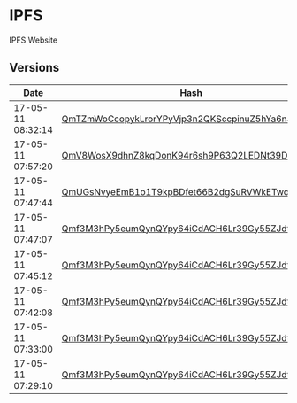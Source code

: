 # IPFS

IPFS Website

## Versions

| Date              | Hash                                                                                                                              |
| ----              | ----                                                                                                                              |
| 17-05-11 08:32:14 | [ QmTZmWoCcopykLrorYPyVjp3n2QKSccpinuZ5hYa6nJ2pR ]( https://gateway.ipfs.io/ipfs/QmTZmWoCcopykLrorYPyVjp3n2QKSccpinuZ5hYa6nJ2pR )
| 17-05-11 07:57:20 | [ QmV8WosX9dhnZ8kqDonK94r6sh9P63Q2LEDNt39DuLxHCi ]( https://gateway.ipfs.io/ipfs/QmV8WosX9dhnZ8kqDonK94r6sh9P63Q2LEDNt39DuLxHCi )
| 17-05-11 07:47:44 | [ QmUGsNvyeEmB1o1T9kpBDfet66B2dgSuRVWkETwoB7vauJ ]( https://gateway.ipfs.io/ipfs/QmUGsNvyeEmB1o1T9kpBDfet66B2dgSuRVWkETwoB7vauJ )
| 17-05-11 07:47:07 | [ Qmf3M3hPy5eumQynQYpy64iCdACH6Lr39Gy55ZJdt7kdqH ]( https://gateway.ipfs.io/ipfs/Qmf3M3hPy5eumQynQYpy64iCdACH6Lr39Gy55ZJdt7kdqH )
| 17-05-11 07:45:12 | [ Qmf3M3hPy5eumQynQYpy64iCdACH6Lr39Gy55ZJdt7kdqH ]( https://gateway.ipfs.io/ipfs/Qmf3M3hPy5eumQynQYpy64iCdACH6Lr39Gy55ZJdt7kdqH )
| 17-05-11 07:42:08 | [ Qmf3M3hPy5eumQynQYpy64iCdACH6Lr39Gy55ZJdt7kdqH ]( https://gateway.ipfs.io/ipfs/Qmf3M3hPy5eumQynQYpy64iCdACH6Lr39Gy55ZJdt7kdqH )
| 17-05-11 07:33:00 | [ Qmf3M3hPy5eumQynQYpy64iCdACH6Lr39Gy55ZJdt7kdqH ]( https://gateway.ipfs.io/ipfs/Qmf3M3hPy5eumQynQYpy64iCdACH6Lr39Gy55ZJdt7kdqH )
| 17-05-11 07:29:10 | [ Qmf3M3hPy5eumQynQYpy64iCdACH6Lr39Gy55ZJdt7kdqH ]( https://gateway.ipfs.io/ipfs/Qmf3M3hPy5eumQynQYpy64iCdACH6Lr39Gy55ZJdt7kdqH )
